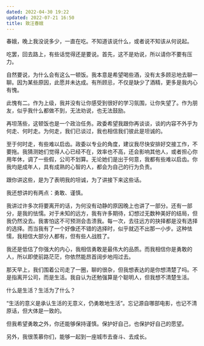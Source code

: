 ```yaml
---
dated: 2022-04-30 19:22
updated: 2022-07-21 16:50
title: 致汪春娥
---
```


春娥，晚上我没说多少，一直在吃。不知道该说什么，或者说不知该从何说起。

吃罢，回去路上，有些话觉得还是要说。首先，这不是劝说，所以请你不要有压力。

自然要说，为什么会有这么一顿饭。我本意是希望喝些酒，没有太多顾忌地去聊一聊。因为某些原因，此愿并未达成。有所顾忌，不仅是缺少了酒精，更多是我内心有愧。

此愧有二。作为上级，我并没有让你感受到很好的学习氛围，让你失望了。作为朋友，似乎我什么都做不到，无法劝说，也无法鼓励。

再坦荡些，这顿饭也是一个政治任务。政委希望我跟你再谈谈，谈的内容不外乎为何走、何时走。为何走，我们已谈过，我也相信我们彼此是坦诚的。

至于何时走，有些难以启齿。政委以专业的角度，建议我尽快安排好交接工作，不要拖。我猜测她们觉得人心已经不在，效率也不高，还会影响其他人，或者担心你用年休，调了一些假，公司不划算。无论她们是出于何意，我都有些难以启齿。你我均是成年人，具有成熟的心智的人，都会为自己的行为负责。

跟你讲这些，是为了表明我的坦诚，为了讲接下来这些话。

我还想讲的有两点：勇敢、谨慎。

我讲过许多次将要离开的话，为何没有动静的原因晚上也讲了一部分。还有一部分，是我的怯懦。对于未知的远方，我有许多期待，幻想过无数种美好的结局，但我仍然没去。我害怕这不可预测会击溃我。每一次，去往远方的抉择都是没有选择的选择。而当我有了一个好像还不错的选择时，似乎就迈不出那一小步。这种怯懦，我相信大部分人都有，但有些人战胜了。

我还是低估了你强大的内心，我相信勇敢是最伟大的品质。而我相信你是勇敢的人，所以即使前路茫茫，你依然能昂首阔步地闯过去。

那天早上，我们围着公司走了一圈，聊的很杂，但我想表达的是你想清楚了吗。不是指离开公司，而是生活。我自认为还勉强算是个聪明人，但我想不清楚生活。

什么是生活？生活为了什么？

“生活的意义是承认生活的无意义，仍勇敢地生活”。忘记源自哪部电影，也记不清原话，但大体是一致的。

但我希望勇敢之外，你还能够保持谨慎。保护好自己，也保护好自己的愿望。

另外，我很羡慕你们，能够一起到一座城市去奋斗、去成长。
